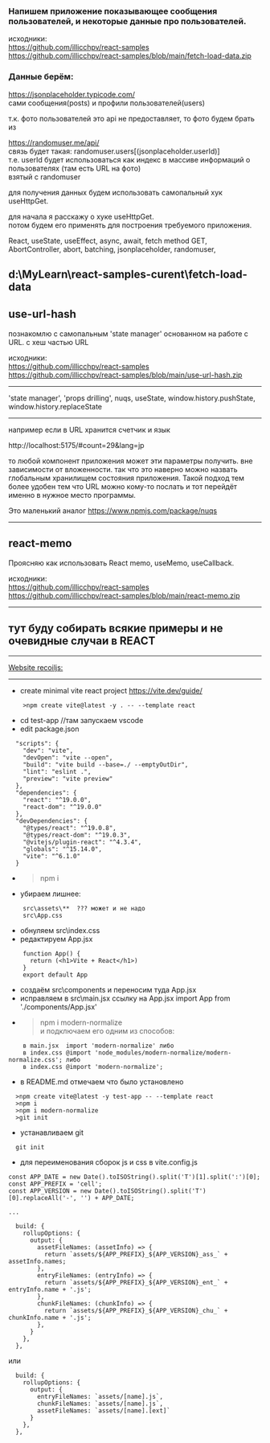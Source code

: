 ### Напишем приложение показывающее сообщения пользователей, и некоторые данные про пользователей.
исходники:  
https://github.com/illicchpv/react-samples  
https://github.com/illicchpv/react-samples/blob/main/fetch-load-data.zip  


### Данные берём: 
  https://jsonplaceholder.typicode.com/   
    сами сообщения(posts) и профили пользователей(users) 

  т.к. фото пользователей это api не предоставляет, то фото будем брать из

  https://randomuser.me/api/  
    связь будет такая: randomuser.users[(jsonplaceholder.userId)]  
    т.е. userId будет использоваться как индекс в массиве информаций о пользователях (там есть URL на фото)  
    взятый с randomuser

  для получения данных будем использовать самопальный хук useHttpGet.  

  для начала я расскажу о хуке useHttpGet.  
  потом будем его применять для построения требуемого приложения.

  React, useState, useEffect, async, await, fetch method GET, AbortController, abort, batching, jsonplaceholder, randomuser, 

d:\MyLearn\react-samples-curent\fetch-load-data
--- 

## use-url-hash

познакомлю с самопальным 'state manager' основанном на работе с URL. с хеш частью URL

исходники:  
https://github.com/illicchpv/react-samples  
https://github.com/illicchpv/react-samples/blob/main/use-url-hash.zip  

---
'state manager', 'props drilling', nuqs, useState, window.history.pushState, window.history.replaceState 

---

например если в URL хранится счетчик и язык

http://localhost:5175/#count=29&lang=jp

то любой компонент приложения может эти параметры получить. вне зависимости от вложенности.
так что это наверно можно назвать глобальным хранилищем состояния приложения.
Такой подход тем более удобен тем что URL можно кому-то послать и тот перейдёт именно в нужное место программы.

Это маленький аналог https://www.npmjs.com/package/nuqs

---
## react-memo 

Проясняю как использовать React memo, useMemo, useCallback.

исходники:  
https://github.com/illicchpv/react-samples  
https://github.com/illicchpv/react-samples/blob/main/react-memo.zip  

---

## тут буду собирать всякие примеры и не очевидные случаи в REACT
---

[Website recoiljs: ](https://recoiljs.org)

---

- create minimal vite react project https://vite.dev/guide/  
```
	>npm create vite@latest -y . -- --template react
```  
-   cd test-app //там запускаем vscode	
- edit package.json  
```
  "scripts": {
    "dev": "vite",
    "devOpen": "vite --open",
    "build": "vite build --base=./ --emptyOutDir",
    "lint": "eslint .",
    "preview": "vite preview"
  },
  "dependencies": {
    "react": "^19.0.0",
    "react-dom": "^19.0.0"
  },
  "devDependencies": {
    "@types/react": "^19.0.8",
    "@types/react-dom": "^19.0.3",
    "@vitejs/plugin-react": "^4.3.4",
    "globals": "^15.14.0",
    "vite": "^6.1.0"
  }
```    
- >npm i
- убираем лишнее:   
```
    src\assets\**  ??? может и не надо
    src\App.css  
```    
- обнуляем     src\index.css
- редактируем App.jsx  
```
	function App() {
	  return (<h1>Vite + React</h1>)
	}
	export default App
``` 
- создаём src\components и переносим туда App.jsx  
- исправляем в 	src\main.jsx  ссылку на App.jsx 
	import App from './components/App.jsx'
- >npm i modern-normalize  
и подключаем его одним из способов:
```
	в main.jsx  import 'modern-normalize' либо 
	в index.css @import 'node_modules/modern-normalize/modern-normalize.css'; либо 
	в index.css @import 'modern-normalize';

```
- в README.md отмечаем что было установлено
```
  >npm create vite@latest -y test-app -- --template react
  >npm i
  >npm i modern-normalize
  >git init
```

- устанавливаем git  
``` 
  git init 
```

- для переименования сборок js и css в vite.config.js
```
const APP_DATE = new Date().toISOString().split('T')[1].split(':')[0];
const APP_PREFIX = 'cell';
const APP_VERSION = new Date().toISOString().split('T')[0].replaceAll('-', '') + APP_DATE;

...

  build: {
    rollupOptions: {
      output: {
        assetFileNames: (assetInfo) => {
          return `assets/${APP_PREFIX}_${APP_VERSION}_ass_` + assetInfo.names;
        },
        entryFileNames: (entryInfo) => {
          return `assets/${APP_PREFIX}_${APP_VERSION}_ent_` + entryInfo.name + '.js';
        },
        chunkFileNames: (chunkInfo) => {
          return `assets/${APP_PREFIX}_${APP_VERSION}_chu_` + chunkInfo.name + '.js';
        },
      }
    },
  },
```  
  или 
```  
  build: {
    rollupOptions: {
      output: {
        entryFileNames: `assets/[name].js`,
        chunkFileNames: `assets/[name].js`,
        assetFileNames: `assets/[name].[ext]`
      }
    },  
  },
```
